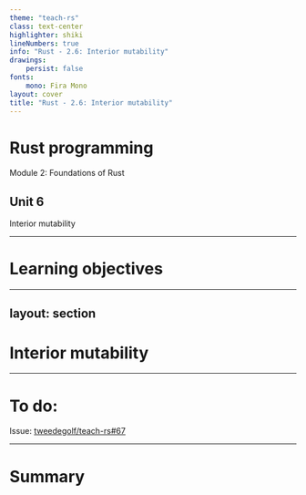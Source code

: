 ```yaml
---
theme: "teach-rs"
class: text-center
highlighter: shiki
lineNumbers: true
info: "Rust - 2.6: Interior mutability"
drawings:
    persist: false
fonts:
    mono: Fira Mono
layout: cover
title: "Rust - 2.6: Interior mutability"
---
```


# Rust programming

Module 2: Foundations of Rust

## Unit 6

Interior mutability

---

# Learning objectives



---
layout: section
---

# Interior mutability

---

# To do:

Issue: [tweedegolf/teach-rs#67](https://github.com/tweedegolf/teach-rs/issues/67)


---

# Summary
